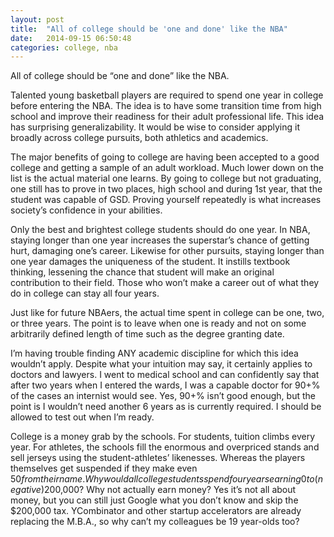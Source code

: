```yaml
---
layout: post
title:  "All of college should be 'one and done' like the NBA"
date:   2014-09-15 06:50:48
categories: college, nba
---
```




All of college should be “one and done” like the NBA.

Talented young basketball players are required to spend one year in college before entering the NBA. The idea is to have some transition time from high school and improve their readiness for their adult professional life. This idea has surprising generalizability. It would be wise to consider applying it broadly across college pursuits, both athletics and academics.


The major benefits of going to college are having been accepted to a good college and getting a sample of an adult workload. Much lower down on the list is the actual material one learns. By going to college but not graduating, one still has to prove in two places, high school and during 1st year, that the student was capable of GSD. Proving yourself repeatedly is what increases society’s confidence in your abilities.


Only the best and brightest college students should do one year. In NBA, staying longer than one year increases the superstar’s chance of getting hurt, damaging one’s career. Likewise for other pursuits, staying longer than one year damages the uniqueness of the student. It instills textbook thinking, lessening the chance that student will make an original contribution to their field. Those who won’t make a career out of what they do in college can stay all four years.


Just like for future NBAers, the actual time spent in college can be one, two, or three years. The point is to leave when one is ready and not on some arbitrarily defined length of time such as the degree granting date.


I’m having trouble finding ANY academic discipline for which this idea wouldn’t apply. Despite what your intuition may say, it certainly applies to doctors and lawyers. I went to medical school and can confidently say that after two years when I entered the wards, I was a capable doctor for 90+% of the cases an internist would see. Yes, 90+% isn’t good enough, but the point is I wouldn’t need another 6 years as is currently required. I should be allowed to test out when I’m ready.


College is a money grab by the schools. For students, tuition climbs every year. For athletes, the schools fill the enormous and overpriced stands and sell jerseys using the student-athletes’ likenesses. Whereas the players themselves get suspended if they make even $50 from their name. Why would all college students spend four years earning 0 to (negative)$200,000? Why not actually earn money? Yes it’s not all about money, but you can still just Google what you don’t know and skip the $200,000 tax. YCombinator and other startup accelerators are already replacing the M.B.A., so why can’t my colleagues be 19 year-olds too?
